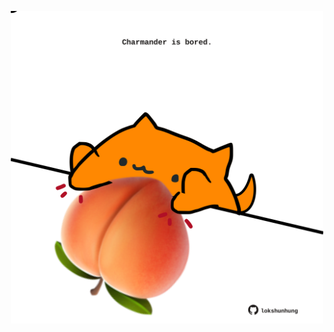 <!-- built at 26/07/2024, 21:00:42 UTC -->
<p align="center">
  <img width="500" height="500" src="./ReadmeImage.svg">
</p>
